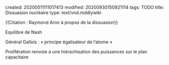 created: 20200511111017413
modified: 20200930150921114
tags: TODO
title: Dissuasion nucléaire
type: text/vnd.mddlywiki

{{Citation : Raymond Aron à propos de la dissuasion}}

Equilibre de Nash

Général Gallois : « principe égalisateur de l’atome »

Prolifération renvoie à une hiérachisation des puissances sur le plan capacitaire